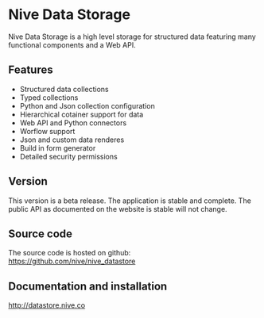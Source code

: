 
# Nive Data Storage
Nive Data Storage is a high level storage for structured data featuring many 
functional components and a Web API. 

## Features
- Structured data collections
- Typed collections
- Python and Json collection configuration
- Hierarchical cotainer support for data 
- Web API and Python connectors
- Worflow support
- Json and custom data renderes
- Build in form generator
- Detailed security permissions

## Version
This version is a beta release. The application is stable and complete. The public API as documented 
on the website is stable will not change. 

## Source code
The source code is hosted on github: https://github.com/nive/nive_datastore

## Documentation and installation
http://datastore.nive.co


